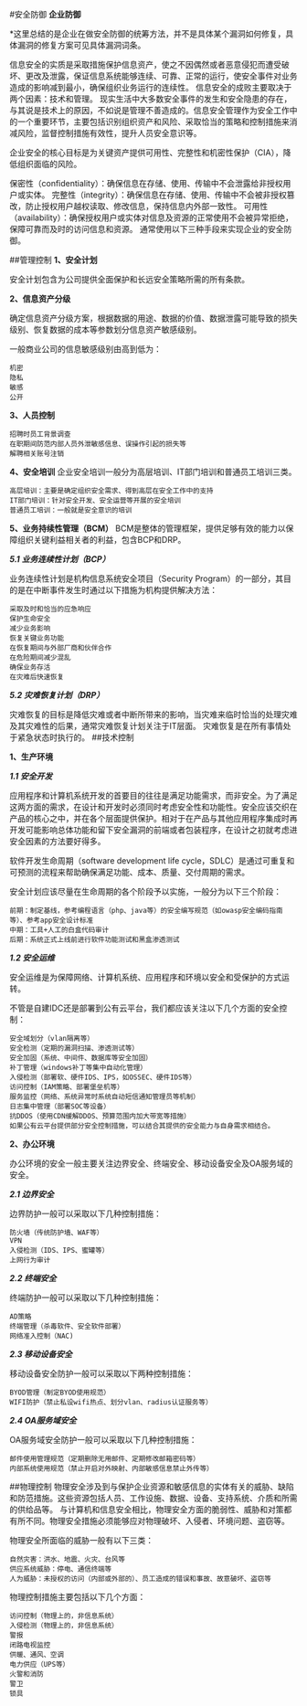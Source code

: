 #安全防御
**企业防御**

*这里总结的是企业在做安全防御的统筹方法，并不是具体某个漏洞如何修复，具体漏洞的修复方案可见具体漏洞词条。

信息安全的实质是采取措施保护信息资产，使之不因偶然或者恶意侵犯而遭受破坏、更改及泄露，保证信息系统能够连续、可靠、正常的运行，使安全事件对业务造成的影响减到最小，确保组织业务运行的连续性。 信息安全的成败主要取决于两个因素：技术和管理。 现实生活中大多数安全事件的发生和安全隐患的存在，与其说是技术上的原因，不如说是管理不善造成的。信息安全管理作为安全工作中的一个重要环节，主要包括识别组织资产和风险、采取恰当的策略和控制措施来消减风险，监督控制措施有效性，提升人员安全意识等。

企业安全的核心目标是为关键资产提供可用性、完整性和机密性保护（CIA），降低组织面临的风险。

保密性（confidentiality）：确保信息在存储、使用、传输中不会泄露给非授权用户或实体。
完整性（integrity）：确保信息在存储、使用、传输中不会被非授权篡改，防止授权用户越权读取、修改信息，保持信息内外部一致性。
可用性（availability）：确保授权用户或实体对信息及资源的正常使用不会被异常拒绝，保障可靠而及时的访问信息和资源。
通常使用以下三种手段来实现企业的安全防御。

##管理控制
**1、安全计划**

安全计划包含为公司提供全面保护和长远安全策略所需的所有条款。

**2、信息资产分级**

确定信息资产分级方案，根据数据的用途、数据的价值、数据泄露可能导致的损失级别、恢复数据的成本等参数划分信息资产敏感级别。

一般商业公司的信息敏感级别由高到低为：

	机密
	隐私
	敏感
	公开
**3、人员控制**

	招聘时员工背景调查
	在职期间防范内部人员外泄敏感信息、误操作引起的损失等
	解聘相关账号注销
	
**4、安全培训**
企业安全培训一般分为高层培训、IT部门培训和普通员工培训三类。

	高层培训：主要是确定组织安全需求、得到高层在安全工作中的支持
	IT部门培训：针对安全开发、安全运营等开展的安全培训
	普通员工培训：一般就是安全意识的培训

**5、业务持续性管理（BCM）**
BCM是整体的管理框架，提供足够有效的能力以保障组织关键利益相关者的利益，包含BCP和DRP。

***5.1 业务连续性计划（BCP）***

业务连续性计划是机构信息系统安全项目（Security Program）的一部分，其目的是在中断事件发生时通过以下措施为机构提供解决方法：

	采取及时和恰当的应急响应
	保护生命安全
	减少业务影响
	恢复关键业务功能
	在恢复期间与外部厂商和伙伴合作
	在危险期间减少混乱
	确保业务存活
	在灾难后快速恢复

***5.2 灾难恢复计划（DRP）***

灾难恢复的目标是降低灾难或者中断所带来的影响，当灾难来临时恰当的处理灾难及其灾难性的后果，通常灾难恢复计划关注于IT层面。 灾难恢复是在所有事情处于紧急状态时执行的。
##技术控制

**1、生产环境**

***1.1 安全开发***

应用程序和计算机系统开发的首要目的往往是满足功能需求，而非安全。为了满足这两方面的需求，在设计和开发时必须同时考虑安全性和功能性。安全应该交织在产品的核心之中，并在各个层面提供保护。相对于在产品与其他应用程序集成时再开发可能影响总体功能和留下安全漏洞的前端或者包装程序，在设计之初就考虑进安全因素的方法要好得多。

软件开发生命周期（software development life cycle，SDLC）是通过可重复和可预测的流程来帮助确保满足功能、成本、质量、交付周期的需求。

安全计划应该尽量在生命周期的各个阶段予以实施，一般分为以下三个阶段：

	前期：制定基线，参考编程语言（php、java等）的安全编写规范（如owasp安全编码指南等）、参考app安全设计标准
	中期：工具+人工的白盒代码审计
	后期：系统正式上线前进行软件功能测试和黑盒渗透测试
	
***1.2 安全运维***

安全运维是为保障网络、计算机系统、应用程序和环境以安全和受保护的方式运转。

不管是自建IDC还是部署到公有云平台，我们都应该关注以下几个方面的安全控制：

	安全域划分（vlan隔离等）
	安全检测（定期的漏洞扫描、渗透测试等）
	安全加固（系统、中间件、数据库等安全加固）
	补丁管理（windows补丁等集中自动化管理）
	入侵检测（部署软、硬件IDS、IPS，如OSSEC、硬件IDS等）
	访问控制（IAM策略、部署堡垒机等）
	服务监控（网络、系统异常时系统自动短信通知管理员等机制）
	日志集中管理（部署SOC等设备）
	抗DDOS（使用CDN缓解DDOS、预算范围内加大带宽等措施）
	如果公有云平台提供部分安全控制措施，可以结合其提供的安全能力与自身需求相结合。

**2、办公环境**

办公环境的安全一般主要关注边界安全、终端安全、移动设备安全及OA服务域的安全。

***2.1 边界安全***

边界防护一般可以采取以下几种控制措施：

	防火墙（传统防护墙、WAF等）
	VPN
	入侵检测（IDS、IPS、蜜罐等）
	上网行为审计

***2.2 终端安全***

终端防护一般可以采取以下几种控制措施：

	AD策略
	终端管理（杀毒软件、安全软件部署）
	网络准入控制（NAC)

***2.3 移动设备安全***

移动设备安全防护一般可以采取以下两种控制措施：

	BYOD管理（制定BYOD使用规范）
	WIFI防护（禁止私设wifi热点、划分vlan、radius认证服务等）

***2.4 OA服务域安全***

OA服务域安全防护一般可以采取以下几种控制措施：
	
	邮件使用管理规范（定期删除无用邮件、定期修改邮箱密码等）
	内部系统使用规范（禁止开启对外映射、内部敏感信息禁止外传等）

##物理控制
物理安全涉及到与保护企业资源和敏感信息的实体有关的威胁、缺陷和防范措施。这些资源包括人员、工作设施、数据、设备、支持系统、介质和所需的供给品等。 与计算机和信息安全相比，物理安全方面的脆弱性、威胁和对策都有所不同。物理安全措施必须能够应对物理破坏、入侵者、环境问题、盗窃等。

物理安全所面临的威胁一般有以下三类：

	自然灾害：洪水、地震、火灾、台风等
	供应系统威胁：停电、通信终端等
	人为威胁：未授权的访问（内部或外部的）、员工造成的错误和事故、故意破坏、盗窃等
物理控制措施主要包括以下几个方面：

	访问控制（物理上的，非信息系统）
	入侵检测（物理上的，非信息系统）
	警报
	闭路电视监控
	供暖、通风、空调
	电力供应（UPS等）
	火警和消防
	警卫
	锁具